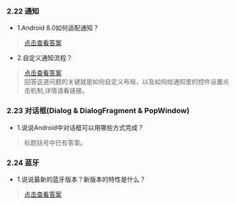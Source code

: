 ### 2.22 通知

- 1.Android 8.0如何适配通知？

> [点击查看答案](https://blog.csdn.net/guolin_blog/article/details/79854070)

- 2.自定义通知流程？

> [点击查看答案](https://www.cnblogs.com/dongweiq/p/5407815.html)  
> 回答这道问题的关键就是如何自定义布局，以及如何给通知里的控件设置点击机制,详情请看链接。


### 2.23 对话框(Dialog & DialogFragment & PopWindow)

- 1.说说Android中对话框可以用哪些方式完成？

> 标题括号中已有答案。


### 2.24 蓝牙

- 1.说说最新的蓝牙版本？新版本的特性是什么？

> [点击查看答案](https://www.cnblogs.com/michaelzero/p/6796689.html)